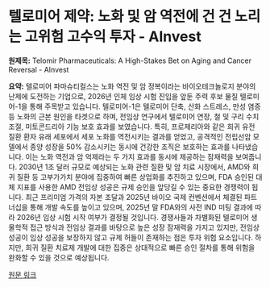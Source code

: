 # 텔로미어 제약: 노화 및 암 역전에 건 건 노리는 고위험 고수익 투자 - AInvest

**원제목:** Telomir Pharmaceuticals: A High-Stakes Bet on Aging and Cancer Reversal - AInvest

**요약:** 텔로미어 파마슈티컬스는 노화 역전 및 암 정복이라는 바이오테크놀로지 분야의 난제에 도전하는 기업으로,  2026년 인체 임상 시험 진입을 앞둔 주력 후보 물질 텔로미어-1을 통해 주목받고 있습니다.  텔로미어-1은 텔로미어 단축, 산화 스트레스, 만성 염증 등 노화의 근본 원인을 타겟으로 하며, 전임상 연구에서 텔로미어 연장, 철 및 구리 수치 조절, 미토콘드리아 기능 보호 효과를 보였습니다. 특히, 프로제리아와 같은 희귀 유전 질환 환자 유래 세포에서 세포 노화를 역전시키는 결과를 얻었고, 공격적인 전립선암 모델에서 종양 성장을 50% 감소시키는 동시에 건강한 조직은 보호하는 효과를 나타냈습니다.  이는 노화 역전과 암 억제라는 두 가지 효과를 동시에 제공하는 잠재력을 보여줍니다.  2030년 1조 달러 규모로 예상되는 노화 관련 질환 및 암 치료 시장에서, AMD와 희귀 질환 등 고부가가치 분야에 집중하여 빠른 상업화를 추진하고 있으며, FDA 승인된 대체 지표를 사용한 AMD 전임상 성공은 규제 승인을 앞당길 수 있는 중요한 경쟁력이 됩니다.  최근 프리미엄 가격의 자본 조달과 2025년 바이오 국제 컨벤션에서 체결된 파트너십을 통해 개발 속도를 높이고 있으며, 2025년 말 FDA와의 사전 IND 미팅 결과에 따라 2026년 임상 시험 시작 여부가 결정될 것입니다.  경쟁사들과 차별화된 텔로미어 생물학적 접근 방식과 전임상 결과를 바탕으로 높은 성장 잠재력을 가지고 있지만, 전임상 성공이 임상 성공을 보장하지 않고 규제 허들이 존재하는 점은 투자 위험 요소입니다.  하지만, 희귀 질환 치료제 개발에 대한 집중은 상대적으로 빠른 승인 절차를 통해 위험을 완화할 수 있을 것으로 예상됩니다.

[원문 링크](https://www.ainvest.com/news/telomir-pharmaceuticals-high-stakes-bet-aging-cancer-reversal-2507/)
